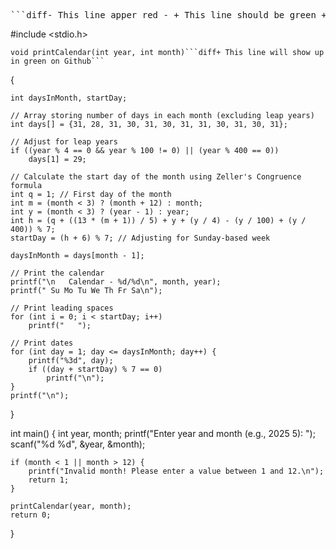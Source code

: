 <pre>```diff- This line apper red - + This line should be green + !This line might be orange !```</pre>
#include <stdio.h>
<pre><code>void printCalendar(int year, int month)```diff+ This line will show up in green on Github```</code></pre> {
    int daysInMonth, startDay;
    
    // Array storing number of days in each month (excluding leap years)
    int days[] = {31, 28, 31, 30, 31, 30, 31, 31, 30, 31, 30, 31};

    // Adjust for leap years
    if ((year % 4 == 0 && year % 100 != 0) || (year % 400 == 0))
        days[1] = 29;

    // Calculate the start day of the month using Zeller's Congruence formula
    int q = 1; // First day of the month
    int m = (month < 3) ? (month + 12) : month;
    int y = (month < 3) ? (year - 1) : year;
    int h = (q + ((13 * (m + 1)) / 5) + y + (y / 4) - (y / 100) + (y / 400)) % 7;
    startDay = (h + 6) % 7; // Adjusting for Sunday-based week

    daysInMonth = days[month - 1];

    // Print the calendar
    printf("\n   Calendar - %d/%d\n", month, year);
    printf(" Su Mo Tu We Th Fr Sa\n");

    // Print leading spaces
    for (int i = 0; i < startDay; i++)
        printf("   ");

    // Print dates
    for (int day = 1; day <= daysInMonth; day++) {
        printf("%3d", day);
        if ((day + startDay) % 7 == 0)
            printf("\n");
    }
    printf("\n");
}

int main() {
    int year, month;
    printf("Enter year and month (e.g., 2025 5): ");
    scanf("%d %d", &year, &month);

    if (month < 1 || month > 12) {
        printf("Invalid month! Please enter a value between 1 and 12.\n");
        return 1;
    }

    printCalendar(year, month);
    return 0;
}
